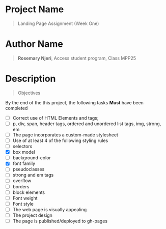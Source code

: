 # Project Name
> Landing Page Assignment (Week One)

# Author Name
> **Rosemary Njeri**, Access student program, Class MPP25

# Description

> Objectives

By the end of the this project, the following tasks **Must** have been completed

- [ ] Correct use of HTML Elements and tags;
- [ ] p, div, span, header tags, ordered and unordered list tags, img, strong, em
- [ ] The page incorporates a custom-made stylesheet 
- [ ] Use of at least 4 of the following styling rules
- [ ] selectors
- [X] box model
- [ ] background-color
- [X] font family
- [ ] pseudoclasses
- [ ] strong and em tags
- [ ] overflow
- [ ] borders
- [ ] block elements
- [ ] Font weight 
- [ ] Font style
- [ ] The web page is visually appealing
- [ ] The project design
- [ ] The page is published/deployed to gh-pages